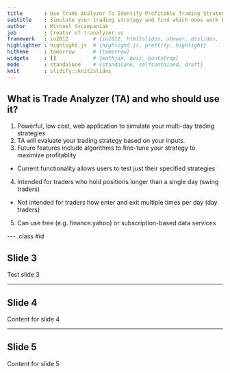 ```yaml
---
title       : Use Trade Analyzer To Identify Profitable Trading Strategies
subtitle    : Simulate your trading strategy and find which ones work best
author      : Michael Szczepaniak
job         : Creator of tranalyzer.us
framework   : io2012        # {io2012, html5slides, shower, dzslides, ...}
highlighter : highlight.js  # {highlight.js, prettify, highlight}
hitheme     : tomorrow      # {tomorrow}
widgets     : []            # {mathjax, quiz, bootstrap}
mode        : standalone    # {standalone, selfcontained, draft}
knit        : slidify::knit2slides
---
```




## What is Trade Analyzer (TA) and who should use it?

1. Powerful, low cost, web application to simulate your multi-day trading strategies
2. TA will evaluate your trading strategy based on your inputs.
3. Future features include algorithms to fine-tune your strategy to maximize profitablity
  - Current functionality allows users to test just their specified strategies
4. Intended for traders who hold positions longer than a single day (swing traders)
  - Not intended for traders how enter and exit multiple times per day (day traders)
5. Can use free (e.g. finance.yahoo) or subscription-based data services

--- .class #id 

## Slide 3

Test slide 3

--- 

## Slide 4

Content for slide 4

--- 

## Slide 5

Content for slide 5

